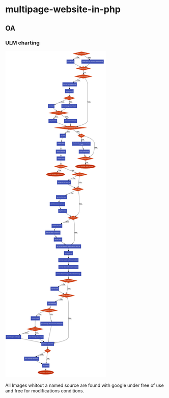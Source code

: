 # multipage-website-in-php

## OA
### ULM charting
![ulm](assets/images/code2flow_c436e.svg)

All Images whitout a named source are found with google under free of use and free for modifications conditions.
